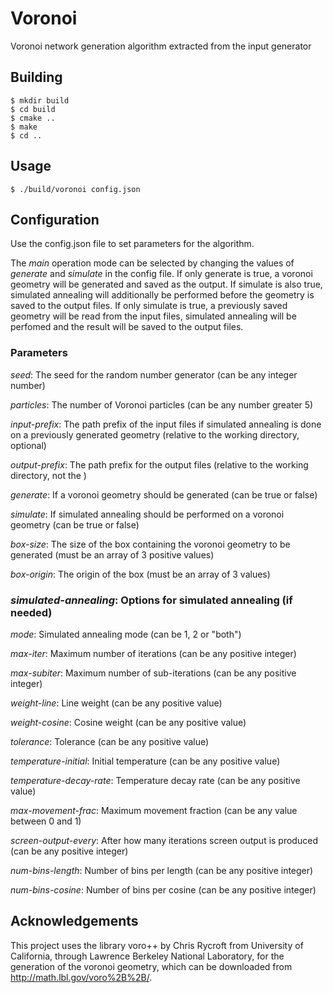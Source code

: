 # Voronoi

Voronoi network generation algorithm extracted from the input generator

## Building

    $ mkdir build
    $ cd build
    $ cmake ..
    $ make
    $ cd ..

## Usage
    $ ./build/voronoi config.json

## Configuration

Use the config.json file to set parameters for the algorithm.

The *main* operation mode can be selected by changing the values of *generate* and *simulate* in the config file. If only generate is true, a voronoi geometry will be generated and saved as the output. If simulate is also true, simulated annealing will additionally be performed before the geometry is saved to the output files. If only simulate is true, a previously saved geometry will be read from the input files, simulated annealing will be perfomed and the result will be saved to the output files.

### Parameters

*seed*: The seed for the random number generator (can be any integer number)

*particles*: The number of Voronoi particles (can be any number greater 5)

*input-prefix*: The path prefix of the input files if simulated annealing is done on a previously generated geometry (relative to the working directory, optional)

*output-prefix*: The path prefix for the output files (relative to the working directory, not the )

*generate*: If a voronoi geometry should be generated (can be true or false)

*simulate*: If simulated annealing should be performed on a voronoi geometry (can be true or false)

*box-size*: The size of the box containing the voronoi geometry to be generated (must be an array of 3 positive values)

*box-origin*: The origin of the box (must be an array of 3 values)

### *simulated-annealing*: Options for simulated annealing (if needed)

*mode*: Simulated annealing mode (can be 1, 2 or "both")

*max-iter*: Maximum number of iterations  (can be any positive integer)

*max-subiter*: Maximum number of sub-iterations (can be any positive integer)

*weight-line*: Line weight (can be any positive value)

*weight-cosine*: Cosine weight (can be any positive value)

*tolerance*: Tolerance (can be any positive value)

*temperature-initial*: Initial temperature (can be any positive value)

*temperature-decay-rate*: Temperature decay rate  (can be any positive value)

*max-movement-frac*: Maximum movement fraction (can be any value between 0 and 1)

*screen-output-every*: After how many iterations screen output is produced (can be any positive integer)

*num-bins-length*: Number of bins per length (can be any positive integer)

*num-bins-cosine*: Number of bins per cosine (can be any positive integer)

## Acknowledgements

This project uses the library voro++ by Chris Rycroft from University of California, through Lawrence Berkeley National Laboratory, for the generation of the voronoi geometry, which can be downloaded from http://math.lbl.gov/voro%2B%2B/.

